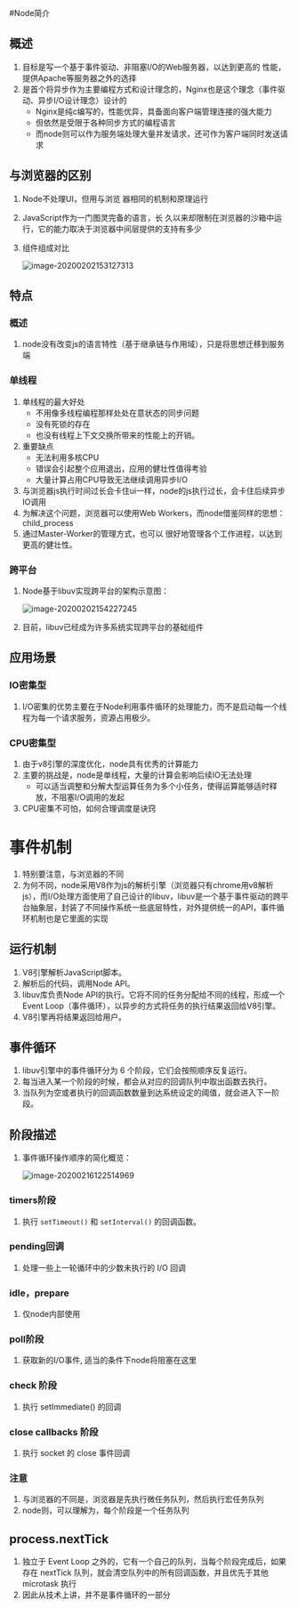 #Node简介

## 概述

1. 目标是写一个基于事件驱动、非阻塞I/O的Web服务器，以达到更高的 性能，提供Apache等服务器之外的选择
2. 是首个将异步作为主要编程方式和设计理念的，Nginx也是这个理念（事件驱动、异步I/O设计理念）设计的
   - Nginx是纯c编写的，性能优异，具备面向客户端管理连接的强大能力
   - 但依然是受限于各种同步方式的编程语言
   - 而node则可以作为服务端处理大量并发请求，还可作为客户端同时发送请求

## 与浏览器的区别

1. Node不处理UI，但用与浏览 器相同的机制和原理运行

2. JavaScript作为一门图灵完备的语言，长 久以来却限制在浏览器的沙箱中运行，它的能力取决于浏览器中间层提供的支持有多少

3. 组件组成对比

   ![image-20200202153127313](1.node简介与事件机制.assets/image-20200202153127313.png)

## 特点

### 概述

1. node没有改变js的语言特性（基于继承链与作用域），只是将思想迁移到服务端

### 单线程

1. 单线程的最大好处
   - 不用像多线程编程那样处处在意状态的同步问题
   - 没有死锁的存在
   - 也没有线程上下文交换所带来的性能上的开销。
2. 重要缺点
   - 无法利用多核CPU
   - 错误会引起整个应用退出，应用的健壮性值得考验
   - 大量计算占用CPU导致无法继续调用异步I/O
3. 与浏览器js执行时间过长会卡住ui一样，node的js执行过长，会卡住后续异步IO调用
4. 为解决这个问题，浏览器可以使用Web Workers，而node借鉴同样的思想：child_process
5. 通过Master-Worker的管理方式，也可以 很好地管理各个工作进程，以达到更高的健壮性。

### 跨平台

1. Node基于libuv实现跨平台的架构示意图：

   ![image-20200202154227245](1.node简介与事件机制.assets/image-20200202154227245.png)

2. 目前，libuv已经成为许多系统实现跨平台的基础组件

## 应用场景

### IO密集型

1. I/O密集的优势主要在于Node利用事件循环的处理能力，而不是启动每一个线程为每一个请求服务，资源占用极少。

### CPU密集型

1. 由于v8引擎的深度优化，node具有优秀的计算能力
2. 主要的挑战是，node是单线程，大量的计算会影响后续IO无法处理
   - 可以适当调整和分解大型运算任务为多个小任务，使得运算能够适时释放，不阻塞I/O调用的发起
3. CPU密集不可怕，如何合理调度是诀窍



# 事件机制

1. 特别要注意，与浏览器的不同
2. 为何不同，node采用V8作为js的解析引擎（浏览器只有chrome用v8解析js），而I/O处理方面使用了自己设计的libuv，libuv是一个基于事件驱动的跨平台抽象层，封装了不同操作系统一些底层特性，对外提供统一的API，事件循环机制也是它里面的实现

## 运行机制

1. V8引擎解析JavaScript脚本。
2. 解析后的代码，调用Node API。
3. libuv库负责Node API的执行。它将不同的任务分配给不同的线程，形成一个Event Loop（事件循环），以异步的方式将任务的执行结果返回给V8引擎。
4. V8引擎再将结果返回给用户。

## 事件循环

1. libuv引擎中的事件循环分为 6 个阶段，它们会按照顺序反复运行。
2. 每当进入某一个阶段的时候，都会从对应的回调队列中取出函数去执行。
3. 当队列为空或者执行的回调函数数量到达系统设定的阈值，就会进入下一阶段。

## 阶段描述

1. 事件循环操作顺序的简化概览：

   ![image-20200216122514969](1.node简介与事件机制.assets/image-20200216122514969.png)

### timers阶段

1. 执行 `setTimeout()` 和 `setInterval()` 的回调函数。

### pending回调

1. 处理一些上一轮循环中的少数未执行的 I/O 回调

### idle，prepare

1. 仅node内部使用

### poll阶段

1. 获取新的I/O事件, 适当的条件下node将阻塞在这里

### check 阶段

1. 执行 setImmediate() 的回调

### close callbacks 阶段

1. 执行 socket 的 close 事件回调

### 注意

1. 与浏览器的不同是，浏览器是先执行微任务队列，然后执行宏任务队列
2. node则，可以理解为，每个阶段是一个任务队列

## process.nextTick

1. 独立于 Event Loop 之外的，它有一个自己的队列，当每个阶段完成后，如果存在 nextTick 队列，就会清空队列中的所有回调函数，并且优先于其他 microtask 执行
2. 因此从技术上讲，并不是事件循环的一部分
